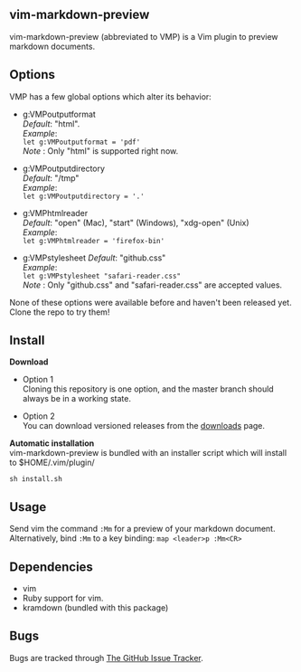 ## vim-markdown-preview

vim-markdown-preview (abbreviated to VMP) is a Vim plugin to preview markdown
documents.

## Options

VMP has a few global options which alter its behavior:

* g:VMPoutputformat  
  *Default*: "html".  
  *Example*:  
  `let g:VMPoutputformat = 'pdf'`  
  *Note*   : Only "html" is supported right now.  

* g:VMPoutputdirectory  
  *Default*: "/tmp"   
  *Example*:  
  `let g:VMPoutputdirectory = '.'`  

* g:VMPhtmlreader  
  *Default*: "open" (Mac), "start" (Windows), "xdg-open" (Unix)   
  *Example*:  
  `let g:VMPhtmlreader = 'firefox-bin'`  

* g:VMPstylesheet
  *Default*: "github.css"  
  *Example*:  
  `let g:VMPstylesheet "safari-reader.css"`  
  *Note*   : Only "github.css" and "safari-reader.css" are accepted values.  

None of these options were available before and haven't been released yet.  
Clone the repo to try them!

## Install

**Download**  

* Option 1  
  Cloning this repository is one option, and the master branch should always be 
  in a working state.
   
* Option 2  
  You can download versioned releases from the 
  [downloads](http://github.com/robgleeson/vim-markdown-preview/downloads) page.

**Automatic installation**  
vim-markdown-preview is bundled with an installer script which will install to 
$HOME/.vim/plugin/

    sh install.sh

## Usage

Send vim the command `:Mm` for a preview of your markdown document.  
Alternatively, bind `:Mm` to a key binding: 
`map <leader>p :Mm<CR>` 


## Dependencies

* vim
* Ruby support for vim.
* kramdown (bundled with this package)

## Bugs

Bugs are tracked through 
[The GitHub Issue Tracker](http://github.com/robgleeson/vim-markdown-preview/issues).


